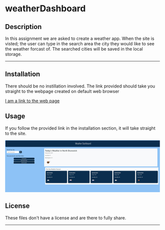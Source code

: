 # weatherDashboard


## Description 

In this assignment we are asked to create a weather app. When the site is visted; the user can type in the search area the city they would like to see the weather forcast of. The searched cities will be saved in the local storage.

---

## Installation

There should be no instillation involved. The link provided should take you straight to the webpage created on default web browser


[I am a link to the web page](https://cheetboy159.github.io/weatherDashboard/)



## Usage 

If you follow the provided link in the installation section, it will take straight to the site.  

![](assets/weatherDashboard.JPG)


## License

These files don't have a license and are there to fully share.

---
